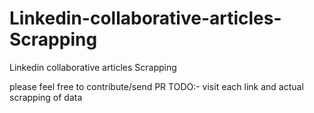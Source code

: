 # Linkedin-collaborative-articles-Scrapping
Linkedin collaborative articles Scrapping

please feel free to contribute/send PR
TODO:-
visit each link and actual scrapping of data
